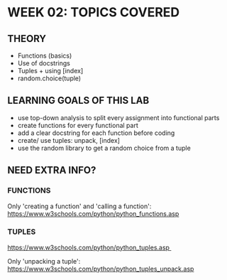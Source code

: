 # WEEK 02: TOPICS COVERED
## THEORY
* Functions (basics)
* Use of docstrings
* Tuples + using [index]
* random.choice(tuple)

## LEARNING GOALS OF THIS LAB
* use top-down analysis to split every assignment into functional parts
* create functions for every functional part
* add a clear docstring for each function before coding
* create/ use tuples: unpack, [index]
* use the random library to get a random choice from a tuple

## NEED EXTRA INFO?
### FUNCTIONS
Only 'creating a function' and 'calling a function': https://www.w3schools.com/python/python_functions.asp 

### TUPLES
https://www.w3schools.com/python/python_tuples.asp 

Only 'unpacking a tuple': https://www.w3schools.com/python/python_tuples_unpack.asp 
